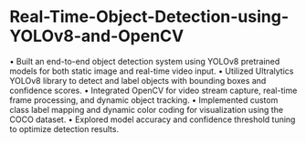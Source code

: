 # Real-Time-Object-Detection-using-YOLOv8-and-OpenCV
• Built an end-to-end object detection system using YOLOv8 pretrained models for both static image and real-time video input.
• Utilized Ultralytics YOLOv8 library to detect and label objects with bounding boxes and confidence scores.
• Integrated OpenCV for video stream capture, real-time frame processing, and dynamic object tracking.
• Implemented custom class label mapping and dynamic color coding for visualization using the COCO dataset.
• Explored model accuracy and confidence threshold tuning to optimize detection results.

